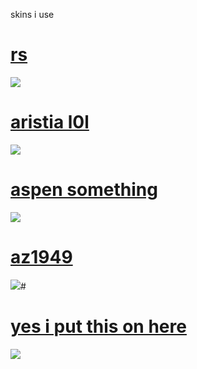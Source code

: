 skins i use

# [rs](https://eyx.s-ul.eu/6Wij8lsN)
![](https://i.imgur.com/ERGSejp.jpeg)

# [aristia l0l](https://eyx.s-ul.eu/mjBd9HCq)
![](https://i.imgur.com/tj54ph8.jpeg)
 
# [aspen something](https://eyx.s-ul.eu/pC1f09Yq)
![](https://i.imgur.com/602QQEE.jpeg)

# [az1949](https://eyx.s-ul.eu/sd74QJEd)
![](https://i.imgur.com/ufMXY1K.jpeg)# 

# [yes i put this on here](https://eyx.s-ul.eu/nsoWRzao)
![](https://i.imgur.com/bdKyzUg.jpeg)
